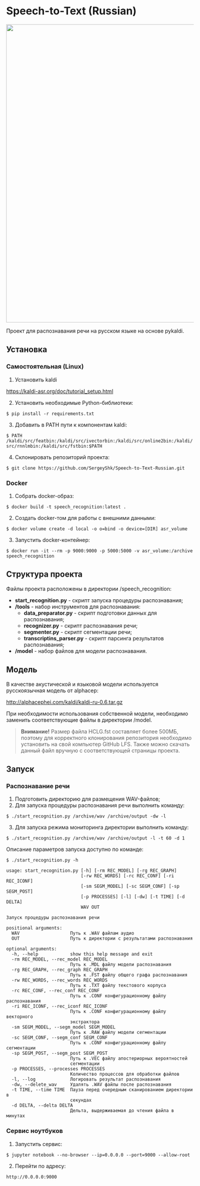 # Speech-to-Text (Russian)

<p align="center">
<img src="https://www.analyticsindiamag.com/wp-content/uploads/2019/02/1_ChocH_eUxil5eaeXIsd3rw.png" width="800">
</p>

Проект для распознавания речи на русском языке на основе pykaldi.

## Установка
### Самостоятельная (Linux)

1. Установить kaldi

https://kaldi-asr.org/doc/tutorial_setup.html

2. Установить необходимые Python-библиотеки:

`$ pip install -r requirements.txt`

3. Добавить в PATH пути к компонентам kaldi:

`$ PATH /kaldi/src/featbin:/kaldi/src/ivectorbin:/kaldi/src/online2bin:/kaldi/src/rnnlmbin:/kaldi/src/fstbin:$PATH`

4. Склонировать репозиторий проекта:

`$ git clone https://github.com/SergeyShk/Speech-to-Text-Russian.git`

### Docker

1. Собрать docker-образ:

`$ docker build -t speech_recognition:latest .`

2. Создать docker-том для работы с внешними данными:

`$ docker volume create -d local -o o=bind -o device=[DIR] asr_volume`

3. Запустить docker-контейнер:

`$ docker run -it --rm -p 9000:9000 -p 5000:5000 -v asr_volume:/archive speech_recognition`

## Структура проекта

Файлы проекта расположены в директории /speech_recognition:

* **start_recognition.py** - скрипт запуска процедуры распознавания;
* **/tools** - набор инструментов для распознавания:
    * **data_preparator.py** - скрипт подготовки данных для распознавания;
    * **recognizer.py** - скрипт распознавания речи;
    * **segmenter.py** - скрипт сегментации речи;
    * **transcriptins_parser.py** - скрипт парсинга результатов распознавания;
* **/model** - набор файлов для модели распознавания.

## Модель

В качестве акустической и языковой модели используется русскоязычная модель от alphacep:

http://alphacephei.com/kaldi/kaldi-ru-0.6.tar.gz

При необходимости использования собственной модели, необходимо заменить соответствующие файлы в директории /model.

> **Внимание!** Размер файла HCLG.fst составляет более 500МБ, поэтому для корректного клонирования репозитория необходимо установить на свой компьютер GitHub LFS. Также можно скачать данный файл вручную с соответствующей страницы проекта.

## Запуск
### Распознавание речи

1. Подготовить директорию для размещения WAV-файлов;
2. Для запуска процедуры распознавания речи выполнить команду:

`$ ./start_recognition.py /archive/wav /archive/output -dw -l`

3. Для запуска режима мониторинга директории выполнить команду:

`$ ./start_recognition.py /archive/wav /archive/output -l -t 60 -d 1`

Описание параметров запуска доступно по команде:

`$ ./start_recognition.py -h`

```console
usage: start_recognition.py [-h] [-rm REC_MODEL] [-rg REC_GRAPH]
                            [-rw REC_WORDS] [-rc REC_CONF] [-ri REC_ICONF]
                            [-sm SEGM_MODEL] [-sc SEGM_CONF] [-sp SEGM_POST]
                            [-p PROCESSES] [-l] [-dw] [-t TIME] [-d DELTA]
                            WAV OUT

Запуск процедуры распознавания речи

positional arguments:
  WAV                   Путь к .WAV файлам аудио
  OUT                   Путь к директории с результатами распознавания

optional arguments:
  -h, --help            show this help message and exit
  -rm REC_MODEL, --rec_model REC_MODEL
                        Путь к .MDL файлу модели распознавания
  -rg REC_GRAPH, --rec_graph REC_GRAPH
                        Путь к .FST файлу общего графа распознавания
  -rw REC_WORDS, --rec_words REC_WORDS
                        Путь к .TXT файлу текстового корпуса
  -rc REC_CONF, --rec_conf REC_CONF
                        Путь к .CONF конфигурационному файлу распознавания
  -ri REC_ICONF, --rec_iconf REC_ICONF
                        Путь к .CONF конфигурационному файлу векторного
                        экстрактора
  -sm SEGM_MODEL, --segm_model SEGM_MODEL
                        Путь к .RAW файлу модели сегментации
  -sc SEGM_CONF, --segm_conf SEGM_CONF
                        Путь к .CONF конфигурационному файлу сегментации
  -sp SEGM_POST, --segm_post SEGM_POST
                        Путь к .VEC файлу апостериорных вероятностей
                        сегментации
  -p PROCESSES, --processes PROCESSES
                        Количество процессов для обработки файлов
  -l, --log             Логировать результат распознавания
  -dw, --delete_wav     Удалять .WAV файлы после распознавания
  -t TIME, --time TIME  Пауза перед очередным сканированием директории в
                        секундах
  -d DELTA, --delta DELTA
                        Дельта, выдерживаемая до чтения файла в минутах
```

### Сервис ноутбуков

1. Запустить сервис:

`$ jupyter notebook --no-browser --ip=0.0.0.0 --port=9000 --allow-root`

2. Перейти по адресу:

`http://0.0.0.0:9000`
